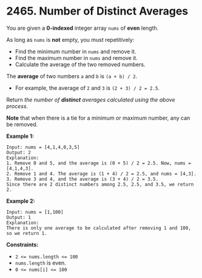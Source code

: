 # 2465. Number of Distinct Averages

You are given a **0-indexed** integer array `nums` of **even** length.

As long as `nums` is **not** empty, you must repetitively:

- Find the minimum number in `nums` and remove it.
- Find the maximum number in `nums` and remove it.
- Calculate the average of the two removed numbers.

The **average** of two numbers `a` and `b` is `(a + b) / 2`.

- For example, the average of `2` and `3` is `(2 + 3) / 2 = 2.5`.

Return *the number of **distinct** averages calculated using the above process*.

**Note** that when there is a tie for a minimum or maximum number, any can be removed.

**Example 1:**

```()
Input: nums = [4,1,4,0,3,5]
Output: 2
Explanation:
1. Remove 0 and 5, and the average is (0 + 5) / 2 = 2.5. Now, nums = [4,1,4,3].
2. Remove 1 and 4. The average is (1 + 4) / 2 = 2.5, and nums = [4,3].
3. Remove 3 and 4, and the average is (3 + 4) / 2 = 3.5.
Since there are 2 distinct numbers among 2.5, 2.5, and 3.5, we return 2.
```

**Example 2:**

```()
Input: nums = [1,100]
Output: 1
Explanation:
There is only one average to be calculated after removing 1 and 100, so we return 1.
```

**Constraints:**

- `2 <= nums.length <= 100`
- `nums.length` is even.
- `0 <= nums[i] <= 100`
